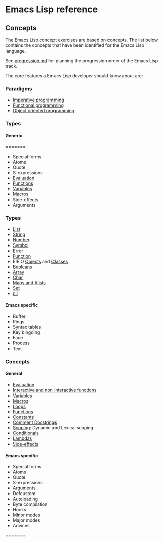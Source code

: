 # Emacs Lisp reference

## Concepts

The Emacs Lisp concept exercises are based on concepts.
The list below contains the concepts that have been identified for the Emacs Lisp language.

See [progression.md](progression.md) for planning the progression order of the Emacs Lisp track.

The core features a Emacs Lisp developer should know about are:

### Paradigms

- [Imperative programming][imperative]
- [Functional programming][functional]
- [Object oriented programming][oop]

[imperative]: ../../../reference/paradigms/imperative.md
[oop]: ../../../reference/paradigms/object-oriented.md
[functional]: ../../../reference/paradigms/functional.md

### Types

#### Generic

=======
- Special forms
- Atoms
- Quote
- S-expressions
- [Evaluation][evaluation]
- [Functions][functions]
- [Variables][variables]
- [Macros][macros]
- Side-effects
- Arguments

### Types

- [List][list]
- [String][string]
- [Number][number]
- [Symbol][symbol]
- [Error][error]
- [Function][functions]
- EIEIO [Objects][objects] and [Classes][classes]
- [Booleans][boolean_logic]
- [Array][array]
- [Char][char]
- [Maps and Alists][map]
- [Set][set]
- [nil][undefined]

[array]: ../../../reference/types/array.md
[char]: ../../../reference/types/char.md
[map]: ../../../reference/types/map.md
[set]: ../../../reference/types/set.md
[undefined]: ../../../reference/types/undefined.md

#### Emacs specific

- Buffer
- Rings
- Syntax tables
- Key bingding
- Face
- Process
- Text


[evaluation]: ../../../reference/concepts/evaluation.md
[functions]: ../../../reference/concepts/functions.md
[variables]: ../../../reference/concepts/variables.md
[macros]: ../../../reference/concepts/macros.md
[list]: ../../../reference/types/list.md
[string]: ../../../reference/types/string.md
[number]: ../../../reference/types/number.md
[symbol]: ../../../reference/types/symbol.md
[error]: ../../../reference/types/error.md

### Concepts

#### General


- [Evaluation][evaluation]
- [Interactive and non interactive functions][functions]
- [Variables][variables]
- [Macros][macros]
- [Loops][loops]
- [Functions][functions]
- [Constants][constants]
- [Comment Docstrings][comments]
- [Scoping][scope]: Dynamic and Lexical scoping
- [Conditionals][conditionals]
- [Lambdas][anonymous_functions]
- [Side-effects][sideeffects]

#### Emacs specific

- Special forms
- Atoms
- Quote
- S-expressions
- Arguments
- Defcustom
- Autoloading 
- Byte compilation
- Hooks
- Minor modes
- Major modes
- Advices

[evaluation]: ../../../reference/concepts/evaluation.md
[functions]: ../../../reference/concepts/functions.md
[variables]: ../../../reference/concepts/variables.md
[macros]: ../../../reference/concepts/macros.md
[scope]: ../../../reference/concepts/scope.md
[sideeffects]: ../../../reference/concepts/pure_functions.md
[objects]: ../../../reference/concepts/objects.md
[classes]: ../../../reference/concepts/classes.md
[loops]: ../../../reference/concepts/loops.md
[functions]: ../../../reference/concepts/functions.md
[constants]: ../../../reference/concepts/constants.md
[conditionals]: ../../../reference/concepts/conditionals.md
[comments]: ../../../reference/concepts/comments.md
[boolean_logic]: ../../../reference/concepts/boolean_logic.md
[anonymous_functions]: ../../../reference/concepts/anonymous_functions.md
=======
